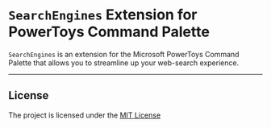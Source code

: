 # `SearchEngines` Extension for PowerToys Command Palette

`SearchEngines` is an extension for the Microsoft PowerToys Command Palette that allows you to streamline up your web-search experience.

---

## License

The project is licensed under the [MIT License](./LICENSE)
